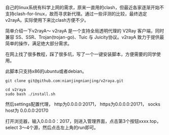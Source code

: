 自己的linux系统有科学上网的需求，原来一直用的clash，但最近各家逐渐开始不支持clash-for-linux，故而寻求新代理。通过一些评测的比较，最终选定v2rayA。实际使用下来比clash方便不少。

简单介绍一下v2rayA～
v2rayA 是一个支持全局透明代理的 V2Ray 客户端，同时兼容 SS、SSR、Trojan(trojan-go)、Tuic 与 Juicity协议。v2rayA 致力于提供最简单的操作，满足绝大部分需求。

在网上找了很多教程，踩了很多坑，写了一个一键安装脚本，方便需要的同学使用。

此脚本只支持x86的ubuntu或者debian。

```
git clone git@github.com:nianjingnianjing/v2raya.git
```

```
cd v2raya
sudo bash ./install.sh
```

然后settings配置代理，
http为0.0.0.0:20171，
https为0.0.0.0:20171，
socks host为 0.0.0.0:20170

打开浏览器，输入0.0.0.0：2017，则进入管理界面，点击第3个按钮xxxx.top，select 3～4个源，然后点击左上角的run即可。
